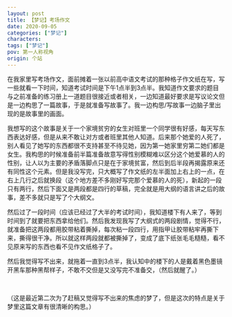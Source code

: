 ```yaml
---
layout: post
title: 【梦记】考场作文
date: 2020-09-05
categories: ["梦记"]
characters: 
tags: ["梦记"]
pov: 第一人称视角
origin: 个站
---
```


在我家里写考场作文，面前摊着一张以前高中语文考试的那种格子作文纸在写，写一些就看一下时间，知道考试时间是下午1点半到3点半。我知道作文要求的题目与之前准备的练习册上一道题目很接近或者相关，一边知道最好要求是写议论文但是一边构思了一篇故事，于是就准备写故事了。我一边构思/写故事一边脑子里出现的是故事里的画面。

我想写的这个故事是关于一个家境贫穷的女生对班里一个同学很有好感，每天写东西表达好感，但是从来不敢让对方或者班里其他人知道。后来那个她爱的人死了，别人看见了她写的东西都很不支持甚至不待见她，因为第一她家里穷第二她们都是女生。我构思的时候准备前半篇准备故意写得性别模糊难以区分这个她爱慕的人的性别，让人以为主要的矛盾落脚点只是在于家境贫富，然后到后半段再揭露原来还有同性这个元素。但是我没写完，只大概写了作文纸的左半面加上右上的一点，在右上几行之后就换段（这个地方差不多刚好写完那个爱慕的人的死），新起的一段只有两行，然后下面又是两段都是四行的草稿，完全就是用大纲的语言讲之后的故事，差不多就只是写了个大纲文。

然后过了一段时间（应该已经过了大半的考试时间），我知道楼下有人来了，等到时间到了就要把东西拿给他们。然后我发现我写了大纲式的两段剧情，觉得不行，就准备把这两段都用胶带粘着撕掉，每次粘一段四行，用指甲让胶带粘牢再撕下来，撕得很干净。所以就这样两段就都被撕掉了，变成了底下纸张毛毛糙糙，看不见原来写的东西也看不见作文纸格子了。

然后我觉得写不出来，就拖着一直到3点半，我认知中的楼下的人是戴着黑色墨镜开黑车那种黑帮样子，不敢不交但是又没写完不准备交，（然后就醒了。）

<br>

（这是最近第二次为了赶稿又觉得写不出来的焦虑的梦了，但是这次的特点是关于梦里这篇文章有很清晰的构思。）